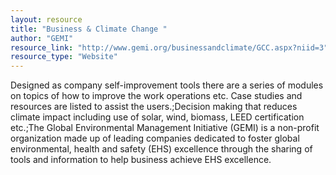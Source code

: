 ```yaml
---
layout: resource
title: "Business & Climate Change "
author: "GEMI"
resource_link: "http://www.gemi.org/businessandclimate/GCC.aspx?niid=3"
resource_type: "Website"
---
```


Designed as company self-improvement tools there are a series of modules on topics of how to improve the work operations etc. Case studies and resources are listed to assist the users.;Decision making that reduces climate impact including use of solar, wind, biomass, LEED certification etc.;The Global Environmental Management Initiative (GEMI) is a non-profit organization made up of leading companies dedicated to foster global environmental, health and safety (EHS) excellence through the sharing of tools and information to help business achieve EHS excellence.
